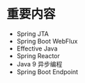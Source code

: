 # 重要内容

* Spring JTA
* Spring Boot WebFlux
* Effective Java
* Spring Reactor
* Java 9 异步编程
* Spring Boot Endpoint

